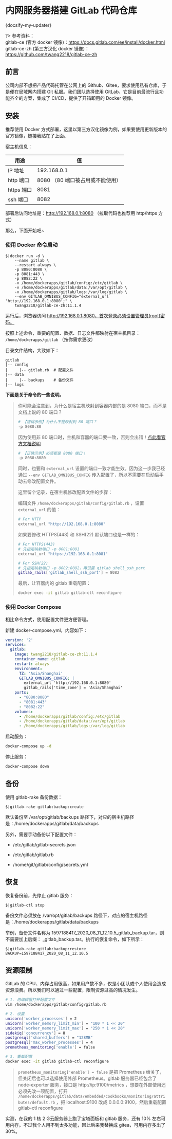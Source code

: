 # 内网服务器搭建 GitLab 代码仓库

{docsify-my-updater}

?> 参考资料：  
gitlab-ce (官方 docker 镜像)：https://docs.gitlab.com/ee/install/docker.html  
gitlab-ce-zh (第三方汉化 docker 镜像)：https://github.com/twang2218/gitlab-ce-zh



## 前言

公司内部不想把产品代码托管在公网上的 Github、Gitee，要求使用私有仓库，于是便在局域网内搭建 Git 私服。我们团队选择使用 GitLab，它是目前最流行且功能齐全的方案，集成了 CI/CD，提供了开箱即用的 Docker 镜像。



## 安装

推荐使用 Docker 方式部署，这里以第三方汉化镜像为例，如果要使用更新版本的官方镜像，链接我贴在了上面。

宿主机信息：

| 用途       | 值                               |
| ---------- | -------------------------------- |
| IP 地址    | 192.168.0.1                      |
| http 端口  | 8080 （80 端口被占用或不能使用） |
| https 端口 | 8081                             |
| ssh 端口   | 8082                             |

部署后访问地址是：http://192.168.0.1:8080 （拉取代码也推荐用 http/https 方式）

那么，下面开始吧~



### 使用 Docker 命令启动

```terminal
$|docker run -d \
    --name gitlab \
    --restart always \
    -p 8080:8080 \
    -p 8081:443 \
    -p 8082:22 \
    -v /home/dockerapps/gitlab/config:/etc/gitlab \
    -v /home/dockerapps/gitlab/data:/var/opt/gitlab \
    -v /home/dockerapps/gitlab/logs:/var/log/gitlab \
    --env GITLAB_OMNIBUS_CONFIG="external_url 'http://192.168.0.1:8080';" \
    twang2218/gitlab-ce-zh:11.1.4
```

运行后，浏览器访问 http://192.168.0.1:8080，首次登录必须设置管理员(root)密码。

按照上述命令，重要的配置、数据、日志文件都映射在宿主机目录： `/home/dockerapps/gitlab` （按你需求更改）

目录文件结构，大致如下：

```
gitlab
|-- config
|     |-- gitlab.rb  # 配置文件
|-- data
|     |-- backups    # 备份文件
|-- logs
```

**下面是关于命令的一些说明。**

> 你可能会注意到，为什么是宿主机映射到容器内部的是 8080 端口，而不是文档上说的 80 端口？
>
> ```bash
> # 【错误示例】为什么不是映射到 80 端口？
> -p 8080:80
> ```
>
> 因为使用非 80 端口时，主机和容器的端口要一致，否则会出错！[点此看官方文档说明](https://docs.gitlab.com/ee/install/docker.html#expose-gitlab-on-different-ports)
>
> ```bash
> # 【正确示例】必须都是 8080 端口！
> -p 8080:8080
> ```
>
> 同时，也要和 `external_url` 设置的端口一致才能生效。因为这一步我已经通过 `--env GITLAB_OMNIBUS_CONFIG` 传入配置了，所以不需要在启动后手动去修改配置文件。
>
> 
>
> 这里留个记录，在宿主机修改配置文件的步骤：
>
> 编辑文件 `/home/dockerapps/gitlab/config/gitlab.rb` ，设置 `external_url` 的值：
>
> ```bash
> # For HTTP
> external_url "http://192.168.0.1:8080"
> ```
>
> 如果要修改 HTTPS(443) 和 SSH(22) 默认端口也是一样的：
>
> ```bash
> # For HTTPS(443)
> # 先指定映射端口 -p 8081:8081
> external_url "https://192.168.0.1:8081"
> 
> # For SSH(22)
> # 先指定映射端口 -p 8082:8082，再设置 gitlab_shell_ssh_port
> gitlab_rails['gitlab_shell_ssh_port'] = 8082
> ```
>
> 最后，让容器内的 gitlab 重载配置：
>
> ```bash
> docker exec -it gitlab gitlab-ctl reconfigure
> ```
>



### 使用 Docker Compose

相比命令方式，使用配置文件更方便管理。

新建 docker-compose.yml，内容如下：

```yaml
version: '2'
services:
  gitlab:
	image: twang2218/gitlab-ce-zh:11.1.4
    container_name: gitlab
    restart: always
    environment:
      TZ: 'Asia/Shanghai'
      GITLAB_OMNIBUS_CONFIG: |
        external_url 'http://192.168.0.1:8080'
        gitlab_rails['time_zone'] = 'Asia/Shanghai'
    ports:
      - "8080:8080"
      - "8081:443"
      - "8082:22"
    volumes:
      - /home/dockerapps/gitlab/config:/etc/gitlab
      - /home/dockerapps/gitlab/data:/var/opt/gitlab
      - /home/dockerapps/gitlab/logs:/var/log/gitlab
```

启动服务：

```bash
docker-compose up -d
```

停止服务：

```bash
docker-compose down
```



## 备份

使用 gitlab-rake 备份数据：

```terminal
$|gitlab-rake gitlab:backup:create
```

默认备份至 /var/opt/gitlab/backups 路径下，对应的宿主机路径是：/home/dockerapps/gitlab/data/backups

另外，需要手动备份以下配置文件：

- /etc/gitlab/gitlab-secrets.json

- /etc/gitlab/gitlab.rb

- /home/git/gitlab/config/secrets.yml



## 恢复

恢复备份前，先停止 gitlab 服务：

```terminal
$|gitlab-ctl stop
```

备份文件必须放在 /var/opt/gitlab/backups 路径下，对应的宿主机路径是：/home/dockerapps/gitlab/data/backups

举例，备份文件名称为 1597188417_2020_08_11_12.10.5_gitlab_backup.tar，则不需要加上后缀： _gitlab_backup.tar。执行的恢复命令，如下所示：

```terminal
$|gitlab-rake gitlab:backup:restore BACKUP=1597188417_2020_08_11_12.10.5
```



## 资源限制

GitLab 的 CPU、内存占用很高，如果用户数不多，仅是小团队或个人使用会造成资源浪费。所以我们可以通过一些配置，限制资源过高的情况发生。

```bash
# 1. 用编辑器打开配置文件
vim /home/dockerapps/gitlab/config/gitlab.rb

# 2. 设置
unicorn['worker_processes'] = 2
unicorn['worker_memory_limit_min'] = "100 * 1 << 20"
unicorn['worker_memory_limit_max'] = "250 * 1 << 20"
sidekiq['concurrency'] = 8
postgresql['shared_buffers'] = "128MB"
postgresql['max_worker_processes'] = 4
prometheus_monitoring['enable'] = false

# 3. 重载配置
docker exec -it gitlab gitlab-ctl reconfigure
```

> `prometheus_monitoring['enable'] = false` 是把 Prometheus 给关了，但关闭后也可以选择使用外部 Prometheus。gitlab 服务器已经包含了node-exporter 服务，接口是 http://ip:9100/metrics ，想要在外部使用还必须先改一项配置，打开 `/home/dockerapps/gitlab/data/embedded/cookbooks/monitoring/attributes/default.rb` ，把 localhost:9100 改成 0.0.0.0:9100，然后重载配置 gitlab-ctl reconfigure

实测，在我的 1 核 2 G云服务器上跑了宝塔面板和 gitlab 服务，还有 10% 左右可用内存。不过我个人用不到太多功能，因此后来我替换成 gitea，可用内存多出了 30%。